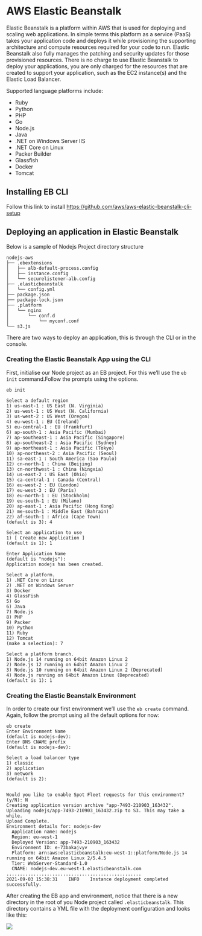 # AWS Elastic Beanstalk

Elastic Beanstalk is a platform within AWS that is used for deploying and scaling web applications. In simple terms this platform as a service (PaaS) takes your application code and deploys it while provisioning the supporting architecture and compute resources required for your code to run. Elastic Beanstalk also fully manages the patching and security updates for those provisioned resources. There is no charge to use Elastic Beanstalk to deploy your applications, you are only charged for the resources that are created to support your application, such as the EC2 instance(s) and the Elastic Load Balancer.

Supported language platforms include:

* Ruby
* Python
* PHP
* Go
* Node.js
* Java 
* .NET on Windows Server IIS
* .NET Core on Linux
* Packer Builder
* Glassfish
* Docker
* Tomcat
## Installing EB CLI

Follow this link to install https://github.com/aws/aws-elastic-beanstalk-cli-setup

## Deploying an application in Elastic Beanstalk

Below is a sample of Nodejs Project directory structure
```
nodejs-aws
├── .ebextensions
│   ├── alb-default-process.config
│   ├── instance.config
│   └── securelistener-alb.config
├── .elasticbeanstalk
│   └── config.yml
├── package.json
├── package-lock.json
├── .platform
│   └── nginx
│       └── conf.d
│           └── myconf.conf
└── s3.js
```

There are two ways to deploy an application, this is through the CLI or in the console.
### Creating the Elastic Beanstalk App using the CLI

First, initialise our Node project as an EB project. For this we’ll use the `eb init` command.Follow the prompts using the options.

```
eb init                

Select a default region
1) us-east-1 : US East (N. Virginia)
2) us-west-1 : US West (N. California)
3) us-west-2 : US West (Oregon)
4) eu-west-1 : EU (Ireland)
5) eu-central-1 : EU (Frankfurt)
6) ap-south-1 : Asia Pacific (Mumbai)
7) ap-southeast-1 : Asia Pacific (Singapore)
8) ap-southeast-2 : Asia Pacific (Sydney)
9) ap-northeast-1 : Asia Pacific (Tokyo)
10) ap-northeast-2 : Asia Pacific (Seoul)
11) sa-east-1 : South America (Sao Paulo)
12) cn-north-1 : China (Beijing)
13) cn-northwest-1 : China (Ningxia)
14) us-east-2 : US East (Ohio)
15) ca-central-1 : Canada (Central)
16) eu-west-2 : EU (London)
17) eu-west-3 : EU (Paris)
18) eu-north-1 : EU (Stockholm)
19) eu-south-1 : EU (Milano)
20) ap-east-1 : Asia Pacific (Hong Kong)
21) me-south-1 : Middle East (Bahrain)
22) af-south-1 : Africa (Cape Town)
(default is 3): 4

Select an application to use
1) [ Create new Application ]
(default is 1): 1

Enter Application Name
(default is "nodejs"): 
Application nodejs has been created.

Select a platform.
1) .NET Core on Linux
2) .NET on Windows Server
3) Docker
4) GlassFish
5) Go
6) Java
7) Node.js
8) PHP
9) Packer
10) Python
11) Ruby
12) Tomcat
(make a selection): 7

Select a platform branch.
1) Node.js 14 running on 64bit Amazon Linux 2
2) Node.js 12 running on 64bit Amazon Linux 2
3) Node.js 10 running on 64bit Amazon Linux 2 (Deprecated)
4) Node.js running on 64bit Amazon Linux (Deprecated)
(default is 1): 1
```

### Creating the Elastic Beanstalk Environment

In order to create our first environment we’ll use the `eb create` command. Again, follow the prompt using all the default options for now:

```
eb create 
Enter Environment Name
(default is nodejs-dev): 
Enter DNS CNAME prefix
(default is nodejs-dev): 

Select a load balancer type
1) classic
2) application
3) network
(default is 2): 


Would you like to enable Spot Fleet requests for this environment? (y/N): N
Creating application version archive "app-7493-210903_163432".
Uploading nodejs/app-7493-210903_163432.zip to S3. This may take a while.
Upload Complete.
Environment details for: nodejs-dev
  Application name: nodejs
  Region: eu-west-1
  Deployed Version: app-7493-210903_163432
  Environment ID: e-73bakajvyv
  Platform: arn:aws:elasticbeanstalk:eu-west-1::platform/Node.js 14 running on 64bit Amazon Linux 2/5.4.5
  Tier: WebServer-Standard-1.0
  CNAME: nodejs-dev.eu-west-1.elasticbeanstalk.com
..................................................
2021-09-03 15:38:31    INFO    Instance deployment completed successfully.
```

After creating the EB app and environment, notice that there is a new directory in the root of you Node project called `.elasticbeanstalk`. This directory contains a YML file with the deployment configuration and looks like this:

![](https://i.imgur.com/wNFeY10.png)


